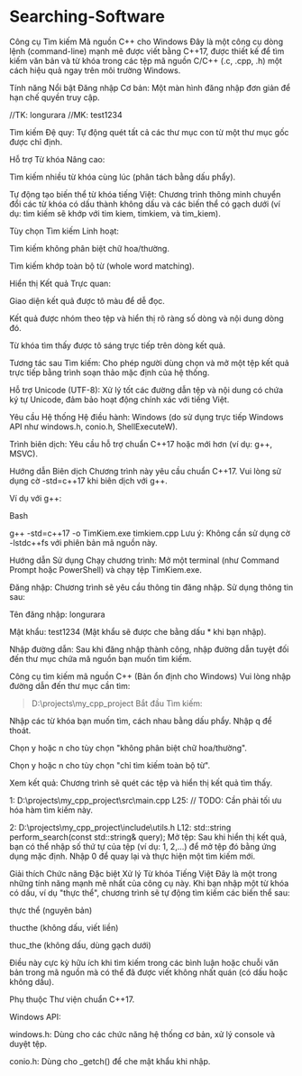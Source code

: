 # Searching-Software
Công cụ Tìm kiếm Mã nguồn C++ cho Windows
Đây là một công cụ dòng lệnh (command-line) mạnh mẽ được viết bằng C++17, được thiết kế để tìm kiếm văn bản và từ khóa trong các tệp mã nguồn C/C++ (.c, .cpp, .h) một cách hiệu quả ngay trên môi trường Windows.

Tính năng Nổi bật
Đăng nhập Cơ bản: Một màn hình đăng nhập đơn giản để hạn chế quyền truy cập.

//TK: longurara
//MK: test1234

Tìm kiếm Đệ quy: Tự động quét tất cả các thư mục con từ một thư mục gốc được chỉ định.

Hỗ trợ Từ khóa Nâng cao:

Tìm kiếm nhiều từ khóa cùng lúc (phân tách bằng dấu phẩy).

Tự động tạo biến thể từ khóa tiếng Việt: Chương trình thông minh chuyển đổi các từ khóa có dấu thành không dấu và các biến thể có gạch dưới (ví dụ: tìm kiếm sẽ khớp với tim kiem, timkiem, và tim_kiem).

Tùy chọn Tìm kiếm Linh hoạt:

Tìm kiếm không phân biệt chữ hoa/thường.

Tìm kiếm khớp toàn bộ từ (whole word matching).

Hiển thị Kết quả Trực quan:

Giao diện kết quả được tô màu để dễ đọc.

Kết quả được nhóm theo tệp và hiển thị rõ ràng số dòng và nội dung dòng đó.

Từ khóa tìm thấy được tô sáng trực tiếp trên dòng kết quả.

Tương tác sau Tìm kiếm: Cho phép người dùng chọn và mở một tệp kết quả trực tiếp bằng trình soạn thảo mặc định của hệ thống.

Hỗ trợ Unicode (UTF-8): Xử lý tốt các đường dẫn tệp và nội dung có chứa ký tự Unicode, đảm bảo hoạt động chính xác với tiếng Việt.

Yêu cầu Hệ thống
Hệ điều hành: Windows (do sử dụng trực tiếp Windows API như windows.h, conio.h, ShellExecuteW).

Trình biên dịch: Yêu cầu hỗ trợ chuẩn C++17 hoặc mới hơn (ví dụ: g++, MSVC).

Hướng dẫn Biên dịch
Chương trình này yêu cầu chuẩn C++17. Vui lòng sử dụng cờ -std=c++17 khi biên dịch với g++.

Ví dụ với g++:

Bash

g++ -std=c++17 -o TimKiem.exe timkiem.cpp
Lưu ý: Không cần sử dụng cờ -lstdc++fs với phiên bản mã nguồn này.

Hướng dẫn Sử dụng
Chạy chương trình: Mở một terminal (như Command Prompt hoặc PowerShell) và chạy tệp TimKiem.exe.

Đăng nhập: Chương trình sẽ yêu cầu thông tin đăng nhập. Sử dụng thông tin sau:

Tên đăng nhập: longurara

Mật khẩu: test1234
(Mật khẩu sẽ được che bằng dấu * khi bạn nhập).

Nhập đường dẫn: Sau khi đăng nhập thành công, nhập đường dẫn tuyệt đối đến thư mục chứa mã nguồn bạn muốn tìm kiếm.

Công cụ tìm kiếm mã nguồn C++ (Bản ổn định cho Windows)
Vui lòng nhập đường dẫn đến thư mục cần tìm:
> D:\projects\my_cpp_project
Bắt đầu Tìm kiếm:

Nhập các từ khóa bạn muốn tìm, cách nhau bằng dấu phẩy. Nhập q để thoát.

Chọn y hoặc n cho tùy chọn "không phân biệt chữ hoa/thường".

Chọn y hoặc n cho tùy chọn "chỉ tìm kiếm toàn bộ từ".

Xem kết quả: Chương trình sẽ quét các tệp và hiển thị kết quả tìm thấy.

1: D:\projects\my_cpp_project\src\main.cpp
  L25: // TODO: Cần phải tối ưu hóa hàm tìm kiếm này.

2: D:\projects\my_cpp_project\include\utils.h
  L12: std::string perform_search(const std::string& query);
Mở tệp: Sau khi hiển thị kết quả, bạn có thể nhập số thứ tự của tệp (ví dụ: 1, 2,...) để mở tệp đó bằng ứng dụng mặc định. Nhập 0 để quay lại và thực hiện một tìm kiếm mới.

Giải thích Chức năng Đặc biệt
Xử lý Từ khóa Tiếng Việt
Đây là một trong những tính năng mạnh mẽ nhất của công cụ này. Khi bạn nhập một từ khóa có dấu, ví dụ "thực thể", chương trình sẽ tự động tìm kiếm các biến thể sau:

thực thể (nguyên bản)

thucthe (không dấu, viết liền)

thuc_the (không dấu, dùng gạch dưới)

Điều này cực kỳ hữu ích khi tìm kiếm trong các bình luận hoặc chuỗi văn bản trong mã nguồn mà có thể đã được viết không nhất quán (có dấu hoặc không dấu).

Phụ thuộc
Thư viện chuẩn C++17.

Windows API:

windows.h: Dùng cho các chức năng hệ thống cơ bản, xử lý console và duyệt tệp.

conio.h: Dùng cho _getch() để che mật khẩu khi nhập.

